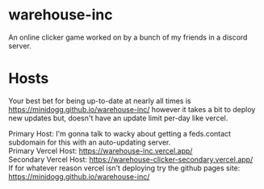 # warehouse-inc
An online clicker game worked on by a bunch of my friends in a discord server.

# Hosts
Your best bet for being up-to-date at nearly all times is https://minidogg.github.io/warehouse-inc/ however it takes a bit to deploy new updates but, doesn't have an update limit per-day like vercel.

Primary Host: I'm gonna talk to wacky about getting a feds.contact subdomain for this with an auto-updating server.  
Primary Vercel Host: https://warehouse-inc.vercel.app/  
Secondary Vercel Host: https://warehouse-clicker-secondary.vercel.app/  
If for whatever reason vercel isn't deploying try the github pages site: https://minidogg.github.io/warehouse-inc/  

